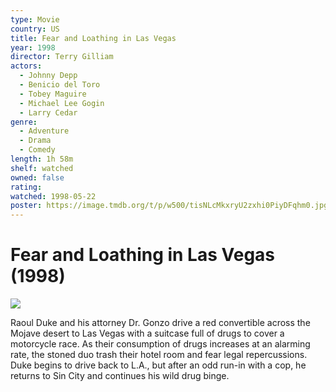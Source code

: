 ```yaml
---
type: Movie
country: US
title: Fear and Loathing in Las Vegas
year: 1998
director: Terry Gilliam
actors:
  - Johnny Depp
  - Benicio del Toro
  - Tobey Maguire
  - Michael Lee Gogin
  - Larry Cedar
genre:
  - Adventure
  - Drama
  - Comedy
length: 1h 58m
shelf: watched
owned: false
rating:
watched: 1998-05-22
poster: https://image.tmdb.org/t/p/w500/tisNLcMkxryU2zxhi0PiyDFqhm0.jpg
---
```


# Fear and Loathing in Las Vegas (1998)

![](https://image.tmdb.org/t/p/w500/tisNLcMkxryU2zxhi0PiyDFqhm0.jpg)

Raoul Duke and his attorney Dr. Gonzo drive a red convertible across the Mojave desert to Las Vegas with a suitcase full of drugs to cover a motorcycle race. As their consumption of drugs increases at an alarming rate, the stoned duo trash their hotel room and fear legal repercussions. Duke begins to drive back to L.A., but after an odd run-in with a cop, he returns to Sin City and continues his wild drug binge.